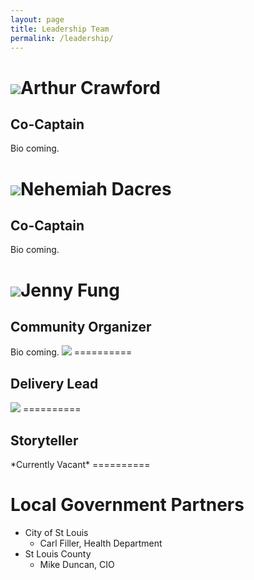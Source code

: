 ```yaml
---
layout: page
title: Leadership Team
permalink: /leadership/
---
```


<img class="profile placeholder" src="https://avatars0.githubusercontent.com/u/5983880">Arthur Crawford  
==========  
<h2>Co-Captain</h2>  
Bio coming.  
  
<img class="profile placeholder" src="https://avatars0.githubusercontent.com/u/5983880">Nehemiah Dacres  
==========  
<h2>Co-Captain</h2>  
Bio coming.  
  
<img class="profile placeholder" src="https://avatars0.githubusercontent.com/u/5983880">Jenny Fung  
==========  
<h2>Community Organizer</h2>  
Bio coming.  
  
<img class="profile placeholder" src="https://avatars0.githubusercontent.com/u/5983880">  
==========  
<h2>Delivery Lead</h2>  
  
<img class="profile placeholder" src="https://avatars0.githubusercontent.com/u/5983880">  
==========  
<h2>Storyteller</h2>  
*Currently Vacant*  
==========  
  
Local Government Partners  
==========  
* City of St Louis  
  - Carl Filler, Health Department
* St Louis County  
  - Mike Duncan, CIO
